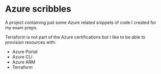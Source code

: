# Azure scribbles

A project containing just some Azure related snippets of code I created for my exam preps.

Terraform is not part of the Azure certifications but I like to be able to provision resources with:

- Azure Portal
- Azure CLI
- Azure ARM
- Terraform

